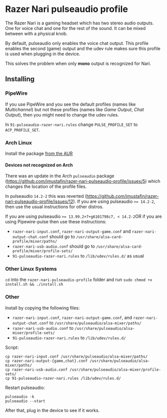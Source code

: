 # Razer Nari pulseaudio profile

The Razer Nari is a gaming headset which has two stereo audio outputs. One for voice chat and one for the rest of the sound. It can be mixed between with a physical knob.

By default, pulseaudio only enables the voice chat output. This profile enables the second (game) output and the udev rule makes sure this profile is used when plugging in the device.

This solves the problem when only **mono** output is recognized for Nari.

## Installing

### PipeWire

If you use PipeWire and you see the default profiles (names like *Multichannel*)
but not these profiles (names like *Game Output*, *Chat Output*), then
you might need to change the udev rules.

In `91-pulseaudio-razer-nari.rules` change `PULSE_PROFILE_SET` to `ACP_PROFILE_SET`.

### Arch Linux

Install the package [from the AUR](https://aur.archlinux.org/packages/razer-nari-pulseaudio-profile/)

#### Devices not recognized on Arch
There was an update in the Arch `pulseaudio` package (https://github.com/imustafin/razer-nari-pulseaudio-profile/issues/5)
which changes the location of the profile files.

In pulseaudio `14.2-2` this was reverted
(https://github.com/imustafin/razer-nari-pulseaudio-profile/issues/12). If you
are using pulseaudio `>= 14.2-2`, then use the usual instructions for other distros.

If you are using pulseaudio `>= 13.99.2+7+g6101798c7, < 14.2-2`OR if you are using Pipewire-pulse then use these instructions:
- `razer-nari-input.conf`, `razer-nari-output-game.conf` and `razer-nari-output-chat.conf` should go to `/usr/share/alsa-card-profile/mixer/paths/`
- `razer-nari-usb-audio.conf` should go to `/usr/share/alsa-card-profile/mixer/profile-sets/`
- `91-pulseaudio-razer-nari.rules` to `/lib/udev/rules.d/` as usual

### Other Linux Systems

``cd`` into the ``razer-nari-pulseaudio-profile`` folder and run ``sudo chmod +x install.sh && ./install.sh``

### Other

Install by copying the following files:

- `razer-nari-input.conf`, `razer-nari-output-game.conf`, and `razer-nari-output-chat.conf` to `/usr/share/pulseaudio/alsa-mixer/paths/`
- `razer-nari-usb-audio.conf` to `/usr/share/pulseaudio/alsa-mixer/profile-sets/`
- `91-pulseaudio-razer-nari.rules` to `/lib/udev/rules.d/`

Script:
```
cp razer-nari-input.conf /usr/share/pulseaudio/alsa-mixer/paths/
cp razer-nari-output-{game,chat}.conf /usr/share/pulseaudio/alsa-mixer/paths/
cp razer-nari-usb-audio.conf /usr/share/pulseaudio/alsa-mixer/profile-sets/
cp 91-pulseaudio-razer-nari.rules /lib/udev/rules.d/
```

Restart pulseaudio:

    pulseaudio -k
    pulseaudio --start

After that, plug in the device to see if it works.
